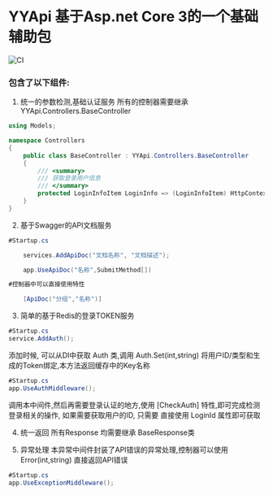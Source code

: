 # YYApi 基于Asp.net Core 3的一个基础辅助包

![CI](https://github.com/YY-Tech/YYApi/workflows/CI/badge.svg)

### 包含了以下组件:

1. 统一的参数检测,基础认证服务
所有的控制器需要继承 YYApi.Controllers.BaseController

```C#
using Models;

namespace Controllers
{
    public class BaseController : YYApi.Controllers.BaseController
    {
        /// <summary>
        /// 获取登录用户信息
        /// </summary>
        protected LoginInfoItem LoginInfo => (LoginInfoItem) HttpContext.Items["LoginInfo"];
    }
}
```

2. 基于Swagger的API文档服务

```C#
#Startup.cs

	services.AddApiDoc("文档名称", "文档描述");

	app.UseApiDoc("名称",SubmitMethod[])

#控制器中可以直接使用特性

	[ApiDoc("分组","名称")]
```

3. 简单的基于Redis的登录TOKEN服务

```C#
#Startup.cs
service.AddAuth();
```
添加时候, 可以从DI中获取 Auth 类,调用 Auth.Set(int,string) 将用户ID/类型和生成的Token绑定,本方法返回缓存中的Key名称

```C#
#Startup.cs
app.UseAuthMiddleware();
```
调用本中间件,然后再需要登录认证的地方,使用 [CheckAuth] 特性,即可完成检测登录相关的操作,
如果需要获取用户的ID, 只需要 直接使用 LoginId 属性即可获取

4. 统一返回
所有Response 均需要继承 BaseResponse类


5. 异常处理
本异常中间件封装了API错误的异常处理,控制器可以使用 Error(int,string) 直接返回API错误

```C#
#Startup.cs
app.UseExceptionMiddleware();
```